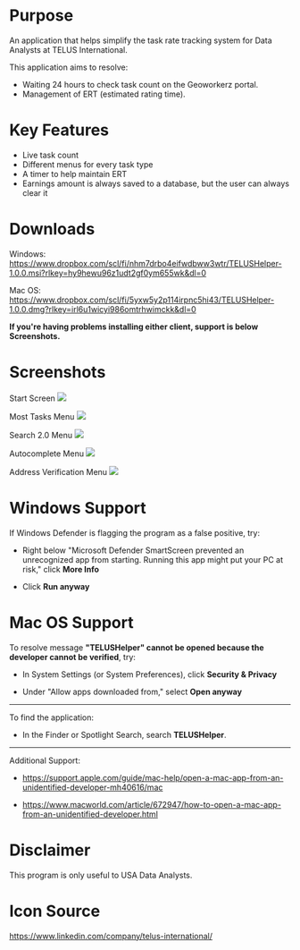 # Purpose
An application that helps simplify the task rate tracking system for Data Analysts at TELUS International.  

This application aims to resolve:
* Waiting 24 hours to check task count on the Geoworkerz portal.
* Management of ERT (estimated rating time).

# Key Features
* Live task count
* Different menus for every task type
* A timer to help maintain ERT
* Earnings amount is always saved to a database, but the user can always clear it
  
# Downloads
Windows: https://www.dropbox.com/scl/fi/nhm7drbo4eifwdbww3wtr/TELUSHelper-1.0.0.msi?rlkey=hy9hewu96z1udt2gf0ym655wk&dl=0

Mac OS: https://www.dropbox.com/scl/fi/5yxw5y2p114irpnc5hi43/TELUSHelper-1.0.0.dmg?rlkey=irl6u1wicyi986omtrhwimckk&dl=0

**If you're having problems installing either client, support is below Screenshots.**

# Screenshots
Start Screen
![](https://i.ibb.co/r267yzF/Screenshot-2024-02-16-155645.png)

Most Tasks Menu
![](https://i.ibb.co/xCXQxzk/Screenshot-2024-02-16-155706.png)

Search 2.0 Menu
![](https://lh3.googleusercontent.com/pw/AP1GczPDxw4xFhfmo9G-X_WpAd5W4OGhoTGC6EJHO2aXoCElcqNsTuieY61wX991cAgltxQ_jGYhGp5GB9j6VQcjy7iR08LY9mWfF2lSpY76dUJkqV3pARjjr17ImZwDqCJ7a4stMkx2fEyxWH7ta_qKFL15sjiyzZ8wD6fFGC4YmdRwoqtA0N4s7g45XxV1iG3A3fnt2n4O1G9QUcI78TyJylYiFUTbovh4hrZZ9TduoWynP77CyP1mpnopoAVuWsSCgkU75nhPDSPrO71E6V7mUKh3lSLKlqkkH0cqKK0KO1xjfZjN53rLFuxOu-7SV3QuIhdfa3Mk4FI9THZL33kVVM6mwW_CDuY8z34eJYps6X4smLfZdYYr4KMpydhUlU2f7E7RKsiAaozOKL3OASK8ERT5CBVicGQdXIV7nDSC6Uc_6-Sf9Y7x-FNxwjcJsNwv-uotQACSVafGc-KxpGj5JFPY0xmKT7mr_6UofZGxHNMovJ7eebBBuBWPowc5-wt-84j-Az8jfUR926BHJ8rA3vZd2RUweOcxR6Fb3W6EGDMdXo4BsNfBgPr3uejLcUW1Iv50CjyD-PKQhQZv4t6ShBYm6e4Es_tM8equJIiAvYGtiya1fVEo3tk2s-kMXecNnIr9P2hVNRssl_klk1J6DcZ3iv8dzrDMAWqRDDsoiF0Ew-m62HWw8dVx2w5Hy5O1gqxb7h8JrDT8BJhftiMxwLF5VKYzin-3zyaSx_I22pizbQK42dCxdj6kEMpNphMBmrwFzbw31_cd8ClzAmA2ayAsBk1GTgUeG7JMJGEV3NIxkmzV0VmjGn7Ndf7Pf014-sO4jNK7sXGUnup5X9OUgqJ6Kom-SnRnlERQsl8Cglzdyx5o3IS6UMzhRLfEPtNX784uuSQjYs4s3UMrq_Hxtlj6sjD76BDjsDhdVDlP0R9lE-E-fsWQB_YNqesPlr38UqVKmTUg8Ql7HVnKHSFyJO4WgXkJReCI=w1402-h1049-s-no-gm?authuser=0)

Autocomplete Menu
![](https://i.ibb.co/nB85gFk/Screenshot-2024-02-16-155759.png)

Address Verification Menu
![](https://i.ibb.co/RBQFYSG/Screenshot-2024-02-16-155815.png)

# Windows Support
If Windows Defender is flagging the program as a false positive, try:

* Right below "Microsoft Defender SmartScreen prevented an unrecognized app from starting. Running this app might put your PC at risk," click **More Info**
  
* Click **Run anyway**

# Mac OS Support
To resolve message **"TELUSHelper" cannot be opened because the developer cannot be verified**, try:

* In System Settings (or System Preferences), click **Security & Privacy**

* Under "Allow apps downloaded from," select **Open anyway**
  
----------------------------------------------------------------------------------------------------
To find the application:
  - In the Finder or Spotlight Search, search **TELUSHelper**.
    
----------------------------------------------------------------------------------------------------

Additional Support:
* https://support.apple.com/guide/mac-help/open-a-mac-app-from-an-unidentified-developer-mh40616/mac
  
* https://www.macworld.com/article/672947/how-to-open-a-mac-app-from-an-unidentified-developer.html
# Disclaimer 
This program is only useful to USA Data Analysts.

# Icon Source
https://www.linkedin.com/company/telus-international/
